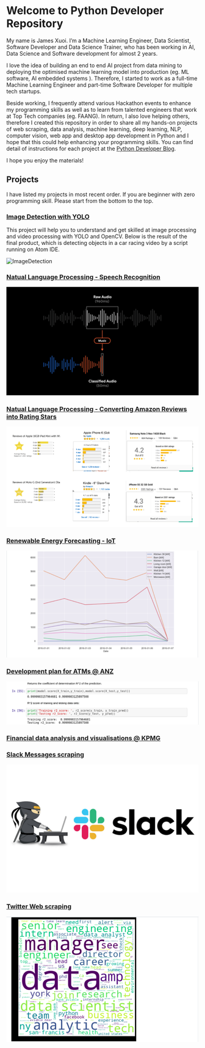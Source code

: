 # Welcome to Python Developer Repository

My name is James Xuoi. I’m a Machine Learning Engineer, Data Scientist, Software Developer and Data Science Trainer, who has been working in AI, Data Science and Software development for almost 2 years.

I love the idea of building an end to end AI project from data mining to deploying the optimised machine learning model into production (eg. ML software, AI embedded systems ). Therefore, I started to work as a full-time Machine Learning Engineer and part-time Software Developer for multiple tech startups.

Beside working, I frequently attend various Hackathon events to enhance my programming skills as well as to learn from talented engineers that work at Top Tech companies (eg. FAANG). In return, I also love helping others, therefore I created this repository in order to share all my hands-on projects of web scraping, data analysis, machine learning, deep learning, NLP, computer vision, web app and desktop app development in Python and I hope that this could help enhancing your programming skills. You can find detail of instructions for each project at the [Python Developer Blog](https://jamesxuoi.github.io). 

I hope you enjoy the materials!

## Projects

I have listed my projects in most recent order. If you are beginner with zero programming skill. Please start from the bottom to the top.

### [Image Detection with YOLO](https://github.com/jamesxuoi/projects/tree/master/projects/Image%20detection%20YOLO)

This project will help you to understand and get skilled at image processing and video processing with YOLO and OpenCV. Below is the result of the final product, which is detecting objects in a car racing video by a script running on Atom IDE.

![ImageDetection](https://github.com/jamesxuoi/projects/blob/master/images/carvideodetection.gif)

### [Natual Language Processing - Speech Recognition](https://github.com/jamesxuoi/projects/tree/master/projects/Speech%20Recognition)

![TinyML](https://github.com/jamesxuoi/projects/blob/master/images/speech%20recognition.gif)

### [Natual Language Processing -  Converting Amazon Reviews into Rating Stars](https://github.com/jamesxuoi/projects/tree/master/projects/Amazon%20Online%20Reviews%20Analysis%20and%20Classification)

![AmazonReviews](https://github.com/jamesxuoi/projects/blob/master/images/amazonratingstar.gif)

### [Renewable Energy Forecasting - IoT](https://github.com/jamesxuoi/projects/tree/master/projects/Kaggle/Renewable%20Energy%20Forecasting%20w%20IoT)

![Energy](https://github.com/jamesxuoi/projects/blob/master/images/energy%20forcasting.png)

### [Development plan for ATMs @ ANZ](https://github.com/jamesxuoi/projects/tree/master/projects/ANZ%20development%20plan%20for%20ATMs)

![ANZ](https://github.com/jamesxuoi/projects/blob/master/images/ANZ.png)

### [Financial data analysis and visualisations @ KPMG](https://github.com/jamesxuoi/projects/tree/master/projects/KPMG)


### [Slack Messages scraping](https://github.com/jamesxuoi/projects/blob/master/images/post-2.jpg)

![Slack](https://github.com/jamesxuoi/projects/blob/master/images/post-2.jpg)

### [Twitter Web scraping](https://github.com/jamesxuoi/projects/tree/master/projects/Institute%20of%20Data/Twitter%20Web%20Scapping)

![Twitter](https://github.com/jamesxuoi/projects/blob/master/images/twitter.png)

